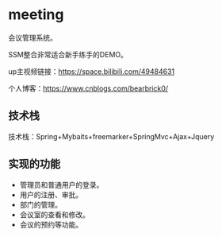 # meeting
会议管理系统。

SSM整合非常适合新手练手的DEMO。

up主视频链接：https://space.bilibili.com/49484631

个人博客：https://www.cnblogs.com/bearbrick0/

## 技术栈
技术栈：Spring+Mybaits+freemarker+SpringMvc+Ajax+Jquery

## 实现的功能
- 管理员和普通用户的登录。
- 用户的注册、审批。
- 部门的管理。
- 会议室的查看和修改。
- 会议的预约等功能。
